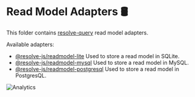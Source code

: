 # **Read Model Adapters** 🛢

This folder contains [resolve-query](../../core/resolve-query) read model adapters.

Available adapters:

- [@resolve-js/readmodel-lite](readmodel-lite)
  Used to store a read model in SQLite.
- [@resolve-js/readmodel-mysql](readmodel-mysql)
  Used to store a read model in MySQL.
- [@resolve-js/readmodel-postgresql](readmodel-postgresql)
  Used to store a read model in PostgresQL.

![Analytics](https://ga-beacon.appspot.com/UA-118635726-1/packages-readmodel-adapters-readme?pixel)
